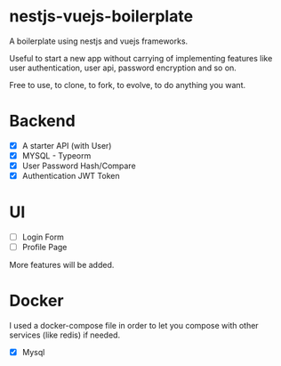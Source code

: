 # nestjs-vuejs-boilerplate
A boilerplate using nestjs and vuejs frameworks.

Useful to start a new app without carrying of implementing features like user authentication, user api, password encryption and so on.

Free to use, to clone, to fork, to evolve, to do anything you want.

# Backend
- [x] A starter API (with User)
- [x] MYSQL - Typeorm
- [x] User Password Hash/Compare
- [x] Authentication JWT Token

# UI
- [ ] Login Form
- [ ] Profile Page

More features will be added.

# Docker
I used a docker-compose file in order to let you compose with other services (like redis) if needed.

- [x] Mysql


